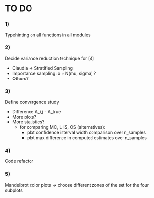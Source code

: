 # TO DO

### 1)

Typehinting on all functions in all modules

### 2)

Decide variance reduction technique for [4]
- Claudia -> Stratified Sampling
- Importance sampling: x ~ N(mu, sigma) ?
- Others?

### 3)

Define convergence study
- Difference A_i,j - A_true 
- More plots?
- More statistics?
    - for comparing MC, LHS, OS (alternatives): 
        - plot confidence interval width comparison over n_samples
        - plot max difference in computed estimates over n_samples

### 4)

Code refactor


### 5)

Mandelbrot color plots -> choose different zones of the set for the four subplots
